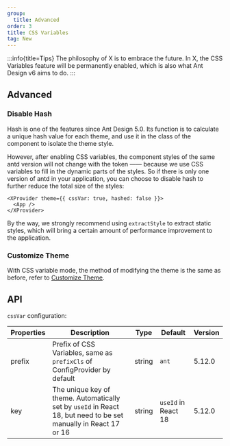 ```yaml
---
group:
  title: Advanced
order: 3
title: CSS Variables
tag: New
---
```


<!-- prettier-ignore -->
:::info{title=Tips}
The philosophy of X is to embrace the future. In X, the CSS Variables feature will be permanently enabled, which is also what Ant Design v6 aims to do.
:::

## Advanced

### Disable Hash

Hash is one of the features since Ant Design 5.0. Its function is to calculate a unique hash value for each theme, and use it in the class of the component to isolate the theme style.

However, after enabling CSS variables, the component styles of the same antd version will not change with the token —— because we use CSS variables to fill in the dynamic parts of the styles. So if there is only one version of antd in your application, you can choose to disable hash to further reduce the total size of the styles:

```tsx
<XProvider theme={{ cssVar: true, hashed: false }}>
  <App />
</XProvider>
```

By the way, we strongly recommend using `extractStyle` to extract static styles, which will bring a certain amount of performance improvement to the application.

### Customize Theme

With CSS variable mode, the method of modifying the theme is the same as before, refer to [Customize Theme](/docs/react/customize-theme).

## API

`cssVar` configuration:

| Properties | Description | Type | Default | Version |
| --- | --- | --- | --- | --- |
| prefix | Prefix of CSS Variables, same as `prefixCls` of ConfigProvider by default | string | `ant` | 5.12.0 |
| key | The unique key of theme. Automatically set by `useId` in React 18, but need to be set manually in React 17 or 16 | string | `useId` in React 18 | 5.12.0 |
